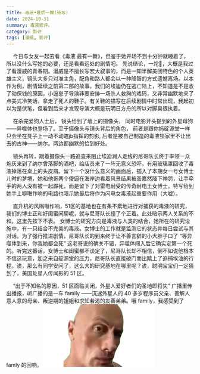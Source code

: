 ```yaml
---
title: 毒液•最后一舞(待写)
date: 2024-10-31
summary: 毒液影评。
category: 影评
tags: [漫威, 影评]
---
```


&emsp; 今日与女友一起去看《毒液 最有一舞》，但鉴于她开场不到十分钟就睡着了，所以没什么写她的必要，还是看看远处的剧情吧。
先说结论，一坨💩，大概是我过了看漫威的青春期。漫威是不擅长写宏大叙事的，而是一知半解美团特色的个人英雄主义，镜头大多只对准主角，配角和路人都会以一种降智的方式遗憾离场。以本作为例，剧情延续之前第二部的故事，我们的埃迪仍在逃亡陆上，不知道是不是收了动保钱的原因，小逼崽子导演非要安排一场杀人救狗的戏码，又非常幽默地来了点美式冷笑话，拿走了死人的鞋子。有关鞋的描写在后续剧情中时常出现，我起初以为是伏笔，但看到后来才发现导演大概是玩明日方舟的所以对脚臭很执着。

&emsp; 在杀完爱狗人士后， 镜头给到了墙上的摄像头， 同时电影开头提到的外星母狗——异噬体也登场了。至于摄像头与镜头背后的角色， 前者是跟你妈碇源堂一样只会坐在凳子上一动不动瞎jb指挥的剪影, 后者是被自己制造的毒液锁家里不让出去的古神——纳尔。两边都幽默的恰到好处。

&emsp; 镜头再转，跟着摄像头一路追查来阻止埃迪润人走线的尼哥队长终于率领一众炮灰来到了纳尔曾落脚的酒吧，给店员来了一阵无意义恐吓，有用玻璃罩回收了毒液掉落在桌上的头皮屑。留下一个没什么意义的画面后，插入了本期女一号女博士儿时的梦境，她和他哥两个傻逼在海岸边看着风景结果被圣嘉然降下神罚，让手牵手的两人没有被一起霹死，而是留下了对雷电耐受的传奇耐电王女博士。特写给到她手上噼啪作响的电路也暗示她最后将作为闪电女毒液起重要作用（大嘘）。

&emsp; 直升机的风嗡嗡作响，51区的基地也在有条不紊地进行对捕获的毒液的研究，我们的博士正和好闺蜜闲聊呢，就与尼哥队长撞了个正着。此处暗示两人关系的不和，这里先按下不表。
女博士的研究方向是毒液与人类的结合，她所在的研究设施中，有一只结合不完美的毒液。女博士的工作就是监测它的状态并每日尝试与其对话。为了强行推进剧情，尼哥队长的到来终于让不善言辞的小大胖子口了 “等异噬体到来，你我她都会死” 这老哥说的确关不错，异噬体闯入后它确实定第一个死的。听完这番话，女博士和闺蜜都不谈定了，尼哥队长却不相信，倒不如说他根本不信这玩意，加之来自碇源堂的压力，尼哥队长直接破门而出踏上了追捕埃油的行程。诶，那么有同学安问了，这么大的研究基地在哪里呢？诶，聪明宝宝们一定猜到了，美国处星人传闻影的 51 区。

&emsp; “出于不知名的原因，51 区面临关闭，外星人爱好者们的圣地即将失” 广播里传出播报，听广播的是一车 family ——沉迷外星人的 40 多岁程序员父亲、善解人意人意的母亲、叛逆期的姐姐和求知若渴的友善弟弟。哦 family，我感受到了 famly 的回响。
![family](https://raw.githubusercontent.com/fmgjz/blogsource/refs/heads/main/images/meme/stone.png)
